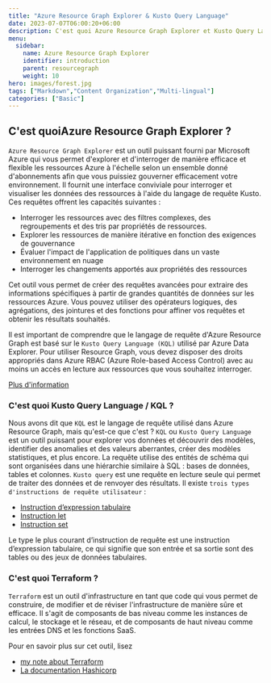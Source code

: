 ```yaml
---
title: "Azure Resource Graph Explorer & Kusto Query Language"
date: 2023-07-07T06:00:20+06:00
description: C'est quoi Azure Resource Graph Explorer et Kusto Query Language
menu:
  sidebar:
    name: Azure Resource Graph Explorer
    identifier: introduction
    parent: resourcegraph
    weight: 10
hero: images/forest.jpg
tags: ["Markdown","Content Organization","Multi-lingual"]
categories: ["Basic"]
---
```


## C'est quoiAzure Resource Graph Explorer ?

`Azure Resource Graph Explorer` est un outil puissant fourni par Microsoft Azure qui vous permet d'explorer et d'interroger de manière efficace et flexible les ressources Azure à l'échelle selon un ensemble donné d'abonnements afin que vous puissiez gouverner efficacement votre environnement. Il fournit une interface conviviale pour interroger et visualiser les données des ressources à l'aide du langage de requête Kusto. Ces requêtes offrent les capacités suivantes :
- Interroger les ressources avec des filtres complexes, des regroupements et des tris par propriétés de ressources.
- Explorer les ressources de manière itérative en fonction des exigences de gouvernance
- Évaluer l'impact de l'application de politiques dans un vaste environnement en nuage
- Interroger les changements apportés aux propriétés des ressources

Cet outil vous permet de créer des requêtes avancées pour extraire des informations spécifiques à partir de grandes quantités de données sur les ressources Azure. Vous pouvez utiliser des opérateurs logiques, des agrégations, des jointures et des fonctions pour affiner vos requêtes et obtenir les résultats souhaités.

Il est important de comprendre que le langage de requête d'Azure Resource Graph est basé sur le `Kusto Query Language (KQL)` utilisé par Azure Data Explorer. Pour utiliser Resource Graph, vous devez disposer des droits appropriés dans Azure RBAC (Azure Role-based Access Control) avec au moins un accès en lecture aux ressources que vous souhaitez interroger.

[Plus d'information](https://learn.microsoft.com/en-us/azure/governance/resource-graph/overview)

### C'est quoi Kusto Query Language / KQL ?

Nous avons dit que `KQL` est le langage de requête utilisé dans Azure Resource Graph, mais qu'est-ce que c'est ?
`KQL` ou `Kusto Query Language` est un outil puissant pour explorer vos données et découvrir des modèles, identifier des anomalies et des valeurs aberrantes, créer des modèles statistiques, et plus encore. La requête utilise des entités de schéma qui sont organisées dans une hiérarchie similaire à SQL : bases de données, tables et colonnes.
`Kusto query` est une requête en lecture seule qui permet de traiter des données et de renvoyer des résultats. Il existe `trois types d'instructions de requête utilisateur` :
- [Instruction d’expression tabulaire](https://learn.microsoft.com/en-us/azure/data-explorer/kusto/query/tabularexpressionstatements)
- [Instruction let](https://learn.microsoft.com/en-us/azure/data-explorer/kusto/query/letstatement)
- [Instruction set](https://learn.microsoft.com/en-us/azure/data-explorer/kusto/query/setstatement)

Le type le plus courant d’instruction de requête est une instruction d’expression tabulaire, ce qui signifie que son entrée et sa sortie sont des tables ou des jeux de données tabulaires.

### C'est quoi Terraform ?
`Terraform` est un outil d'infrastructure en tant que code qui vous permet de construire, de modifier et de réviser l'infrastructure de manière sûre et efficace. Il s'agit de composants de bas niveau comme les instances de calcul, le stockage et le réseau, et de composants de haut niveau comme les entrées DNS et les fonctions SaaS.

Pour en savoir plus sur cet outil, lisez
- [my note about Terraform](https://mct.aubinaso.fr/notes/terraform/)
- [La documentation Hashicorp](https://developer.hashicorp.com/terraform?product_intent=terraform)